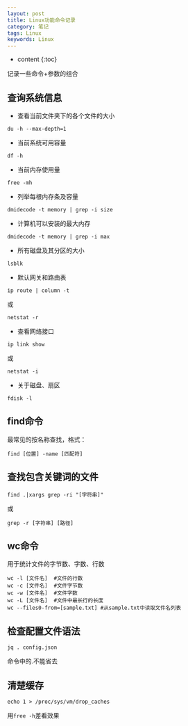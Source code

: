 ```yaml
---
layout: post
title: Linux功能命令记录
category: 笔记
tags: Linux
keywords: Linux
---
```



* content
{:toc}

记录一些命令+参数的组合
## 查询系统信息

- 查看当前文件夹下的各个文件的大小
```
du -h --max-depth=1
```

- 当前系统可用容量
```
df -h
```
- 当前内存使用量
```
free -mh
```

- 列举每根内存条及容量
```
dmidecode -t memory | grep -i size
```

- 计算机可以安装的最大内存
```
dmidecode -t memory | grep -i max
```

- 所有磁盘及其分区的大小
```
lsblk
```

- 默认网关和路由表
```
ip route | column -t
```
或
```
netstat -r
```

- 查看网络接口
```
ip link show
```
或
```
netstat -i
```

- 关于磁盘、扇区
```
fdisk -l
```

## find命令

最常见的按名称查找，格式：
```
find [位置] -name [匹配符]
```

## 查找包含关键词的文件
```
find .|xargs grep -ri "[字符串]"
```
或
```
grep -r [字符串] [路径]
```

## wc命令 
用于统计文件的字节数、字数、行数

```
wc -l [文件名]  #文件的行数
wc -c [文件名]  #文件字节数
wc -w [文件名]  #文件字数
wc -L [文件名]  #文件中最长行的长度
wc --files0-from=[sample.txt] #从sample.txt中读取文件名列表
```


## 检查配置文件语法 
```
jq . config.json
```
命令中的.不能省去

## 清楚缓存

```
echo 1 > /proc/sys/vm/drop_caches
```
 用`free -h`差看效果
